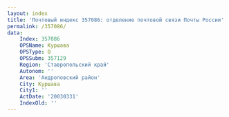 ```yaml
---
layout: index
title: 'Почтовый индекс 357086: отделение почтовой связи Почты России'
permalink: /357086/
data:
    Index: 357086
    OPSName: Куршава
    OPSType: О
    OPSSubm: 357129
    Region: 'Ставропольский край'
    Autonom: ''
    Area: 'Андроповский район'
    City: Куршава
    City1: ''
    ActDate: '20030331'
    IndexOld: ''
---
```


